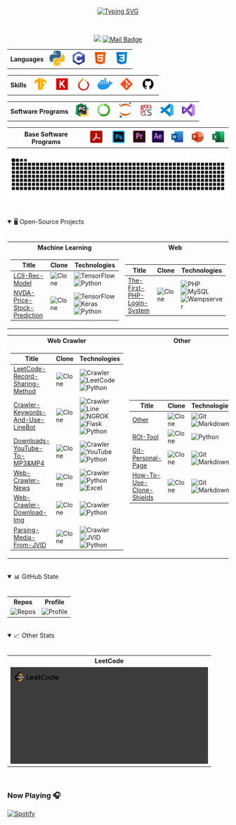 <br>
<!-- Introduction -->
<p align="center">
    <a href="https://github.com/Junwu0615">
        <img src="https://readme-typing-svg.demolab.com?font=Handlee&center=true&vCenter=true&duration=1800&pause=1000&multiline=true&size=25&width=600&height=175&lines=Ping+Chun;2020:+USC+IM+|+2023:+FCU+IE;2024:+Data+Scientist+|+2025:+???+;Social+Animals+%7C+Data+Scientist+%7C+Forex+Researcher;AI+%7C+Recommendation+System+%7C+Web+Crawler+%7C+Bots" alt="Typing SVG"/>
    </a>
</p>
<br>

<!-- shield.io -->
<div align="center">

[![](https://visitor-badge.laobi.icu/badge?page_id=Junwu0615.Junwu0615)](https://visitor-badge.laobi.icu/badge?page_id=Junwu0615.Junwu0615)
[![Mail Badge](https://img.shields.io/badge/-jun.audis5@gmail.com-c14438?style=flat&logo=Gmail&logoColor=white&link=mailto:jun.audis5@gmail.com)](mailto:jun.audis5@gmail.com)

</div>

<!-- Languages -->
<table align="center">
    <th> Languages </th>
    <td> 
        <a href="https://icons8.com/icons/set/python"> 
            <img width="35px" src="https://github.com/Junwu0615/Junwu0615/blob/main/icon/py.png"/>
        </a> 
    </td>
    <td> 
        <a href="https://icons8.com/icon/40670/c-programming"> 
            <img width="35px" src="https://github.com/Junwu0615/Junwu0615/blob/main/icon/c.png"/>
        </a> 
    </td>
    <td> 
        <a href="https://icons8.com/icon/20909/html-5"> 
            <img width="35px" src="https://github.com/Junwu0615/Junwu0615/blob/main/icon/html.png"/>
        </a>
    </td>
    <td> 
        <a href="https://icons8.com/icon/21278/css3"> 
            <img width="35px" src="https://github.com/Junwu0615/Junwu0615/blob/main/icon/css.png"/>
        </a> 
    </td>
</table>

<!-- Skills -->
<table align="center">
    <th> Skills </th>
    <td>
        <a href="https://icons8.com/icons/set/tensorflow">
            <img width="35px" src="https://github.com/Junwu0615/Junwu0615/blob/main/icon/TF.png"/>
        </a>
    </td>
    <td>
        <a href="https://icons8.com/icon/z2pN6mJXIC4u/keras">
            <img width="35px" src="https://github.com/Junwu0615/Junwu0615/blob/main/icon/Keras.png"/>
        </a>
    </td>
    <td>
        <a href="https://icons8.com/icon/jH4BpkMnRrU5/pytorch">
            <img width="35px" src="https://github.com/Junwu0615/Junwu0615/blob/main/icon/pytorch.png"/>
        </a>
    </td>
    <td>
        <a href="https://icons8.com/icon/cdYUlRaag9G9/docker">
            <img width="35px" src="https://github.com/Junwu0615/Junwu0615/blob/main/icon/docker.png"/>
        </a>
    </td>
    <td>
        <a href="https://icons8.com/icon/20906/git">
            <img width="35px" src="https://github.com/Junwu0615/Junwu0615/blob/main/icon/git.png"/>
        </a>
    </td>
    <td>
        <a href="https://icons8.com/icon/zuHqpgzrusU5/github">
            <img width="35px" src="https://github.com/Junwu0615/Junwu0615/blob/main/icon/github.png"/>
        </a>
    </td>
</table>

<!-- Software Programs -->
<table align="center">
    <th> Software Programs </th>
    <td>
        <a href="https://icons8.com/icon/B5T4RdBJefjF/pycharm">
            <img width="35px" src="https://github.com/Junwu0615/Junwu0615/blob/main/icon/pycharm.png"/>
        </a>
    </td>
    <td>
        <a href="https://icons8.com/icon/F4uMFPZgS0gt/anaconda">
            <img width="35px" src="https://github.com/Junwu0615/Junwu0615/blob/main/icon/anaconda.png"/>
        </a>
    </td>
    <td>
        <a href="https://icons8.com/icons/set/jupyter">
            <img width="35px" src="https://github.com/Junwu0615/Junwu0615/blob/main/icon/jupyter.png"/>
        </a>
    </td>
    <td>
        <a href="https://icons8.com/icon/0S1Hoidfnk7H/spyder-ide-5">
            <img width="32px" src="https://github.com/Junwu0615/Junwu0615/blob/main/icon/spyder.png"/>
        </a>
    </td>
    <td>
        <a href="https://icons8.com/icon/9OGIyU8hrxW5/visual-studio-code-2019">
            <img width="35px" src="https://github.com/Junwu0615/Junwu0615/blob/main/icon/vscode.png"/>
        </a>
    </td>
    <td>
        <a href="https://icons8.com/icon/ezj3zaVtImPg/visual-studio">
            <img width="35px" src="https://github.com/Junwu0615/Junwu0615/blob/main/icon/vs.png"/>
        </a>
    </td>
</table>

<!-- Base Software Programs -->
<table align="center">
    <th> Base Software Programs </th>
    <td>
        <a href="https://icons8.com/icon/rZObyIJRui2T/adobe-acrobat">
            <img width="40px" src="https://github.com/Junwu0615/Junwu0615/blob/main/icon/acrobat.png"/>
        </a>
    </td>
    <td>
        <a href="https://icons8.com/icon/13677/adobe-photoshop">
            <img width="40px" src="https://github.com/Junwu0615/Junwu0615/blob/main/icon/ps.png"/>
        </a>
    </td>
    <td>
        <a href="https://icons8.com/icon/19COCVtnXZTL/premiere-is-a-timeline-based-video-editing-app-developed-by-adobe">
            <img width="30px" src="https://github.com/Junwu0615/Junwu0615/blob/main/icon/pr.png"/>
        </a>
    </td>
    <td>
        <a href="https://icons8.com/icon/xJrARduBtbzG/adobe-after-effects-a-digital-visual-effects,-motion-graphics,-and-compositing-application">
            <img width="30px" src="https://github.com/Junwu0615/Junwu0615/blob/main/icon/ae.png"/>
        </a>
    </td>
    <td>
        <a href="https://icons8.com/icon/117563/microsoft-word-2019">
            <img width="35px" src="https://github.com/Junwu0615/Junwu0615/blob/main/icon/word.png"/>
        </a>
    </td>
    <td>
        <a href="https://icons8.com/icon/ifP93G7BXUhU/microsoft-powerpoint-2019">
            <img width="35px" src="https://github.com/Junwu0615/Junwu0615/blob/main/icon/ppt.png"/>
        </a>
    </td>
    <td>
        <a href="https://icons8.com/icon/117561/microsoft-excel-2019">
            <img width="35px" src="https://github.com/Junwu0615/Junwu0615/blob/main/icon/excel.png"/>
        </a>
    </td>
</table>

<!-- Greedy Snake -->
<p align="center">
    <picture>
        <source media="(prefers-color-scheme: dark)" srcset="https://raw.githubusercontent.com/Junwu0615/Junwu0615/output/github-contribution-grid-snake-dark.svg">
        <source media="(prefers-color-scheme: light)" srcset="https://raw.githubusercontent.com/Junwu0615/Junwu0615/output/github-contribution-grid-snake.svg">
        <img alt="github contribution grid snake animation" src="https://raw.githubusercontent.com/Junwu0615/Junwu0615/output/github-contribution-grid-snake.svg">
    </picture>
</p>
<br>

<!-- Open-Source Projects -->
<details open>
<summary> 🖥️ Open-Source Projects </summary>
<br>
<table align="center">
<tr>
    <th> Machine Learning </th>
    <th> Web </th>
</tr>
<tr><td>

<!-- Machine Learning -->
| Title | Clone | Technologies |
|--|--|--|
| [LCII-Rec-Model](https://github.com/Junwu0615/LCII-Rec-Model) |  <img alt="Clone" src="https://img.shields.io/badge/dynamic/json?color=success&label=Clone&query=count_total&url=https://gist.githubusercontent.com/Junwu0615/7f654406c51d568d31d565347f22d609/raw/LCII-Rec-Model_clone.json&logo=github"> | ![TensorFlow](https://img.shields.io/badge/TensorFlow-FF6F00.svg?logo=tensorflow&logoColor=white) ![Python](https://img.shields.io/badge/Python-3776AB.svg?logo=python&logoColor=white) |
| [NVDA-Price-Stock-Prediction](https://github.com/Junwu0615/NVDA-Price-Stock-Prediction) |  <img alt="Clone" src="https://img.shields.io/badge/dynamic/json?color=success&label=Clone&query=count_total&url=https://gist.githubusercontent.com/Junwu0615/05f5b34eedbee0ef7d196fdb42ee61f6/raw/NVDA-Price-Stock-Prediction_clone.json&logo=github"> | ![TensorFlow](https://img.shields.io/badge/TensorFlow-FF6F00.svg?logo=tensorflow&logoColor=white) ![Keras](https://img.shields.io/badge/Keras-D00000.svg?logo=keras&logoColor=white) ![Python](https://img.shields.io/badge/Python-3776AB.svg?logo=python&logoColor=white) |

</td><td>

<!-- Web -->
| Title | Clone | Technologies |
|--|--|--|
| [The-First-PHP-Login-System](https://github.com/Junwu0615/The-First-PHP-Login-System) |  <img alt="Clone" src="https://img.shields.io/badge/dynamic/json?color=success&label=Clone&query=count_total&url=https://gist.githubusercontent.com/Junwu0615/ab14c4824b25cc2eb94c56e63b133e32/raw/The-First-PHP-Login-System_clone.json&logo=github"> | ![PHP](https://img.shields.io/badge/PHP-777BB4.svg?logo=PHP&logoColor=white) ![MySQL](https://img.shields.io/badge/MySQL-4479A1.svg?logo=MySQL&logoColor=white) ![Wampserver](https://img.shields.io/badge/Wampserver-C6007E.svg?logo=wasmcloud&logoColor=white)|

</td></tr></table>

<table align="center">
<tr>
    <th> Web Crawler </th>
    <th> Other </th>
</tr> 
<tr><td>

<!-- Web Crawler -->
| Title | Clone | Technologies |
|--|--|--|
| [LeetCode-Record-Sharing-Method](https://github.com/Junwu0615/LeetCode-Record-Sharing-Method) | <img alt="Clone" src="https://img.shields.io/badge/dynamic/json?color=success&label=Clone&query=count_total&url=https://gist.github.com/Junwu0615/df4349f01a564de4cf309a290098ba58/raw/LeetCode-Record-Sharing-Method_clone.json&logo=github"> | ![Crawler](https://img.shields.io/badge/Crawler-006241.svg?logo=openbugbounty&logoColor=white) ![LeetCode](https://img.shields.io/badge/LeetCode-FFA116.svg?logo=leetcode&logoColor=white) ![Python](https://img.shields.io/badge/Python-3776AB.svg?logo=python&logoColor=white) |
| [Crawler-Keywords-And-Use-LineBot](https://github.com/Junwu0615/Crawler-Keywords-And-Use-LineBot) | <img alt="Clone" src="https://img.shields.io/badge/dynamic/json?color=success&label=Clone&query=count_total&url=https://gist.githubusercontent.com/Junwu0615/dc62dfdf2b0e2710dd9a47cebee51ffa/raw/Crawler-Keywords-And-Use-LineBot_clone.json&logo=github"> | ![Crawler](https://img.shields.io/badge/Crawler-006241.svg?logo=openbugbounty&logoColor=white) ![Line](https://img.shields.io/badge/Line-00c300.svg?logo=line&logoColor=white) ![NGROK](https://img.shields.io/badge/NGROK-1F1E37.svg?logo=ngrok&logoColor=white) ![Flask](https://img.shields.io/badge/Flask-000.svg?logo=flask&logoColor=white) ![Python](https://img.shields.io/badge/Python-3776AB.svg?logo=python&logoColor=white) |
| [Downloads-YouTube-To-MP3&MP4](https://github.com/Junwu0615/Downloads-YouTube-To-MP3-4) | <img alt="Clone" src="https://img.shields.io/badge/dynamic/json?color=success&label=Clone&query=count_total&url=https://gist.githubusercontent.com/Junwu0615/acb7aeb93f554e94a7a6db8e909bc0c6/raw/Downloads-YouTube-To-MP3-4_clone.json&logo=github"> | ![Crawler](https://img.shields.io/badge/Crawler-006241.svg?logo=openbugbounty&logoColor=white) ![YouTube](https://img.shields.io/badge/YouTube-C5242C.svg?logo=YouTube&logoColor=white) ![Python](https://img.shields.io/badge/Python-3776AB.svg?logo=python&logoColor=white) |
| [Web-Crawler-News](https://github.com/Junwu0615/Web-Crawler-News) | <img alt="Clone" src="https://img.shields.io/badge/dynamic/json?color=success&label=Clone&query=count_total&url=https://gist.githubusercontent.com/Junwu0615/d1d16a79eeb95ac0c3e99a279c3b7365/raw/Web-Crawler-News_clone.json&logo=github"> | ![Crawler](https://img.shields.io/badge/Crawler-006241.svg?logo=openbugbounty&logoColor=white) ![Python](https://img.shields.io/badge/Python-3776AB.svg?logo=python&logoColor=white) ![Excel](https://img.shields.io/badge/Eexcel-217346.svg?logo=microsoftexcel&logoColor=white) |
| [Web-Crawler-Download-Img](https://github.com/Junwu0615/Web-Crawler-Download-Img) | <img alt="Clone" src="https://img.shields.io/badge/dynamic/json?color=success&label=Clone&query=count_total&url=https://gist.githubusercontent.com/Junwu0615/706da0097d75deeae8342f2203db8b19/raw/Web-Crawler-Download-Img_clone.json&logo=github"> | ![Crawler](https://img.shields.io/badge/Crawler-006241.svg?logo=openbugbounty&logoColor=white) ![Python](https://img.shields.io/badge/Python-3776AB.svg?logo=python&logoColor=white) |
| [Parsing-Media-From-JVID](https://github.com/Junwu0615/Parsing-Media-From-JVID) | <img alt="Clone" src="https://img.shields.io/badge/dynamic/json?color=success&label=Clone&query=count_total&url=https://gist.github.com/Junwu0615/95457ff8b4eae84b4e855461cdc34ab4/raw/Parsing-Media-From-JVID_clone.json&logo=github"> | ![Crawler](https://img.shields.io/badge/Crawler-006241.svg?logo=openbugbounty&logoColor=white) ![JVID](https://img.shields.io/badge/JVID-DA3B8A.svg?logo=youtube&logoColor=white) ![Python](https://img.shields.io/badge/Python-3776AB.svg?logo=python&logoColor=white) |

</td><td>

<!-- Other -->
| Title | Clone | Technologies |
|--|--|--|
| [Other](https://github.com/Junwu0615/Other) | <img alt="Clone" src="https://img.shields.io/badge/dynamic/json?color=success&label=Clone&query=count_total&url=https://gist.githubusercontent.com/Junwu0615/038cbea264678dca58c487512512e747/raw/Other_clone.json&logo=github"> | ![Git](https://img.shields.io/badge/Git-F05032.svg?logo=git&logoColor=white) ![Markdown](https://img.shields.io/badge/Markdown-000000.svg?logo=markdown&logoColor=white) |
| [ROI-Tool](https://github.com/Junwu0615/ROI-Tool) |  <img alt="Clone" src="https://img.shields.io/badge/dynamic/json?color=success&label=Clone&query=count_total&url=https://gist.githubusercontent.com/Junwu0615/6c605b43f1b9dcb93f9c7b6c1a5103ab/raw/ROI-Tool_clone.json&logo=github"> | ![Python](https://img.shields.io/badge/Python-3776AB.svg?logo=python&logoColor=white) |
| [Git-Personal-Page](https://github.com/Junwu0615/Junwu0615) | <img alt="Clone" src="https://img.shields.io/badge/dynamic/json?color=success&label=Clone&query=count_total&url=https://gist.githubusercontent.com/Junwu0615/aeec191132bd47592ab9e5b9dcc38c4c/raw/Junwu0615_clone.json&logo=github"> | ![Git](https://img.shields.io/badge/Git-F05032.svg?logo=git&logoColor=white) ![Markdown](https://img.shields.io/badge/Markdown-000000.svg?logo=markdown&logoColor=white) |
| [How-To-Use-Clone-Shields](https://github.com/Junwu0615/How-To-Use-Clone-Shileds) | <img alt="Clone" src="https://img.shields.io/badge/dynamic/json?color=success&label=Clone&query=count_total&url=https://gist.githubusercontent.com/Junwu0615/aae1fe99b8a54ec42c617f4d973016ba/raw/How-To-Use-Clone-Shields_clone.json&logo=github"> | ![Git](https://img.shields.io/badge/Git-F05032.svg?logo=git&logoColor=white) ![Markdown](https://img.shields.io/badge/Markdown-000000.svg?logo=markdown&logoColor=white) |

</td></tr></table>
</details>

<br>

<!-- My GitHub Stats -->
<details open>
    <summary> 📊 GitHub State </summary>
    <br>
    <table align="center"> 
        <tr>
            <th> Repos </th>
            <th> Profile </th>
        </tr>
        <tr>
            <td>
                <img alt="Repos" src="http://github-profile-summary-cards.vercel.app/api/cards/repos-per-language?username=Junwu0615&theme=dracula">
            </td>  
            <td>
                <img alt="Profile" src="http://github-profile-summary-cards.vercel.app/api/cards/profile-details?username=Junwu0615&theme=dracula">
            </td>
        </tr>
    </table> 
</details>

<br>

<!-- Other Stats -->
<details open>
    <summary> 📈 Other Stats </summary>
    <br>
    <table align="center"> 
        <tr>
            <th> LeetCode </th>
        </tr>
        <tr>
            <td>
                <img alt="LeetCode" src="other/leetcode.gif">
            </td>  
        </tr>
    </table> 
</details>

<br>

<!-- Now Playing -->
### Now Playing 🎧

[![Spotify](https://github-readme-remake.vercel.app/api/spotify)](https://open.spotify.com/track/5X44AM1nupxOQ16i6yr3y3)